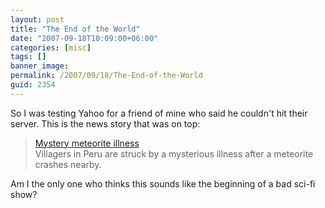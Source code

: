 ```yaml
---
layout: post
title: "The End of the World"
date: "2007-09-18T10:09:00+06:00"
categories: [misc]
tags: []
banner_image: 
permalink: /2007/09/18/The-End-of-the-World
guid: 2354
---
```


So I was testing Yahoo for a friend of mine who said he couldn't hit their server. This is the news story that was on top:

<blockquote>
<a href="http://news.yahoo.com/s/afp/20070918/sc_afp/peruhealthoffbeat">Mystery  meteorite illness</a><br/>
Villagers in Peru are struck by a mysterious illness after a meteorite crashes nearby.
</blockquote>

Am I the only one who thinks this sounds like the beginning of a bad sci-fi show?